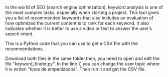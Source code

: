 In the world of SEO (search engine optimization), keyword analysis is one of the most complex tasks, especially when starting a project. This tool gives you a list of recommended keywords that also includes an evaluation of how optimized the current content is to rank for each keyword. It also indicates whether it is better to use a video or text to answer the user’s search intent.

This is a Python code that you can use to get a CSV file with the recommendations. 

Download both files in the same folder.then, you need to open and edit the file "keyword_finder.py". In the line 7, you can change the user topic where it is writen "tipos de empanizados". Then run it and get the CSV file.

 
